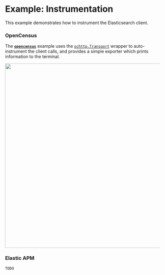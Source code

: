 # Example: Instrumentation

This example demonstrates how to instrument the Elasticsearch client.

### OpenCensus

The [**`opencensus`**](./opencensus) example uses the [`ochttp.Transport`](https://godoc.org/go.opencensus.io/plugin/ochttp#example-Transport) wrapper to auto-instrument the client calls, and provides a simple exporter which prints information to the terminal.

<a href="https://asciinema.org/a/KhyP3GuuHPJAZQAmrgmdwS7uf" target="_blank"><img src="https://asciinema.org/a/KhyP3GuuHPJAZQAmrgmdwS7uf.svg" width="600" /></a>

### Elastic APM

`TODO`
